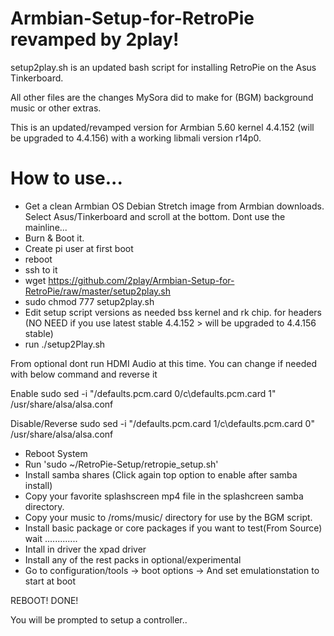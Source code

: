 # Armbian-Setup-for-RetroPie revamped by 2play!
setup2play.sh is an updated bash script for installing RetroPie on the Asus Tinkerboard.

All other files are the changes MySora did to make for (BGM) background music or other extras.

This is an updated/revamped version for Armbian 5.60 kernel 4.4.152 (will be upgraded to 4.4.156) with a working libmali version r14p0.

# How to use...

- Get a clean Armbian OS Debian Stretch image from Armbian downloads. Select Asus/Tinkerboard and scroll at the bottom. Dont use the mainline... 
- Burn & Boot it.
- Create pi user at first boot
- reboot
- ssh to it
- wget https://github.com/2play/Armbian-Setup-for-RetroPie/raw/master/setup2play.sh 
- sudo chmod 777 setup2play.sh
- Edit setup script versions as needed bss kernel and rk chip.
for headers (NO NEED if you use latest stable 4.4.152 > will be upgraded to 4.4.156 stable)
- run ./setup2Play.sh

From optional dont run HDMI Audio at this time.
	You can change if needed with below command and reverse it

Enable
 sudo sed -i "/defaults.pcm.card 0/c\defaults.pcm.card 1" /usr/share/alsa/alsa.conf

Disable/Reverse
 sudo sed -i "/defaults.pcm.card 1/c\defaults.pcm.card 0" /usr/share/alsa/alsa.conf

- Reboot System 
- Run 'sudo ~/RetroPie-Setup/retropie_setup.sh'
- Install samba shares (Click again top option to enable after samba install)
- Copy your favorite splashscreen mp4 file in the splashcreen samba directory.
- Copy your music to /roms/music/ directory for use by the BGM script.
- Install basic package or core packages if you want to test(From Source) 
wait .............
- Intall in driver the xpad driver
- Install any of the rest packs in optional/experimental
- Go to configuration/tools -> boot options -> And set emulationstation to start at boot

REBOOT! DONE!

You will be prompted to setup a controller..
